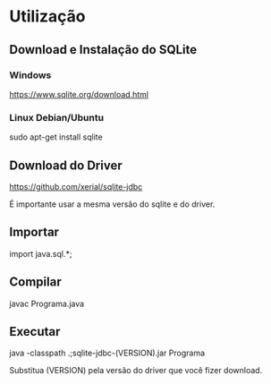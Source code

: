 # Utilização

## Download e Instalação do SQLite

### Windows

<https://www.sqlite.org/download.html>

### Linux Debian/Ubuntu

sudo apt-get install sqlite

## Download do Driver

<https://github.com/xerial/sqlite-jdbc>

É importante usar a mesma versão do sqlite e do driver.

## Importar

import java.sql.*;

## Compilar

javac Programa.java

## Executar

java -classpath .;sqlite-jdbc-(VERSION).jar Programa

Substitua (VERSION) pela versão do driver que você fizer download.
